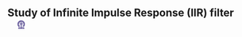 ## Study of Infinite Impulse Response (IIR) filter &nbsp; &nbsp; &nbsp; &nbsp; &nbsp; &nbsp; <img src="images/iitkgp.png" width="3%" />
